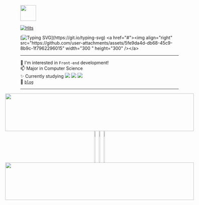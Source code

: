 <img src="https://github.com/user-attachments/assets/82c3ded6-3142-4536-b2c0-8fc79578e4d8" width="50" />


[![Hits](https://hits.seeyoufarm.com/api/count/incr/badge.svg?url=https%3A%2F%2Fgithub.com%2Fhhzzzk&count_bg=%230000&title_bg=%23ddddd&icon=github.svg&icon_color=%23E8F1EF&title=today&edge_flat=false)](https://hits.seeyoufarm.com)

[![Typing SVG](https://readme-typing-svg.demolab.com?font=Tiny5&size=25&pause=1000&color=eeeeee&width=435&lines=Hello%2C+World!)](https://git.io/typing-svg)
<a href="#"><img align="right" src="https://github.com/user-attachments/assets/5fe9da4d-db68-45c9-8b9c-1f7962296015" width="300 " height="300" /></a>

---
🌱 I'm interested in `Front-end` development!  
📫 Major in Computer Science  
✨ Currently studying 
<img src="https://img.shields.io/badge/Next.js-66CCFF?style=social&logo=Next.js&logoColor=#000000">
<img src="https://img.shields.io/badge/Typescript-66CCFF?style=social&logo=Typescript&logoColor=#3178C6">
<img src="https://img.shields.io/badge/React-66CCFF?style=social&logo=React&logoColor=#61DAFB">  
🧩 [`blog`](https://logventureio.github.io/)

---
<div align="center" style="display: flex; flex-direction: column; align-items: center; justify-content: center;">
   <!--<img src="./profile-3d-contrib/profile-night-green.svg" alt="Profile Green Animate" style="margin-top: 20px;"/> -->
   
   <a href="https://github.com/devxb/gitanimals">
    <img
      src="https://render.gitanimals.org/lines/hhzzzk?pet-id=597324547508431010"
      width="600"
      height="120"
    />
  </a>
  <a href="https://github.com/devxb/gitanimals">
    <img src="https://render.gitanimals.org/lines/softourr?pet-id=616971559092463588" width="25%" height="100"/><img src="https://render.gitanimals.org/lines/softourr?pet-id=616971559092463589" width="25%" height="100"/><img src="https://render.gitanimals.org/lines/softourr?pet-id=616971559092463590" width="25%" height="100"/>
</a>
<a href="https://github.com/devxb/gitanimals">
    <img
      src="https://render.gitanimals.org/lines/softourr?pet-id=616971559092463593"
      width="600"
      height="120"
    />
  </a>
</div>
